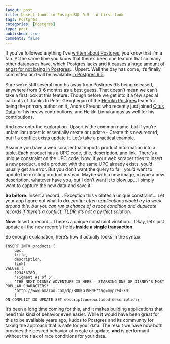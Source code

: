 ```yaml
--- 
layout: post
title: Upsert lands in PostgreSQL 9.5 – A first look
tags: Postgres
categories: [Postgres]
type: post
published: true
comments: false
---
```


If you’ve followed anything I’ve [written about Postgres](/2012/04/30/why-postgres/), you know that I’m a fan. At the same time you know that there’s been one feature that so many other databases have, which Postgres lacks and it [causes a huge amount of angst for not being in Postgres](/2014/08/15/my-postgres-wishlist-for-9.5/)… Upsert. Well the day has come, it’s finally committed and will be available [in Postgres 9.5](http://git.postgresql.org/gitweb/?p=postgresql.git;a=commit;h=168d5805e4c08bed7b95d351bf097cff7c07dd65).

Sure we’re still several months away from Postgres 9.5 being released, anywhere from 3-6 months as a best guess. That doesn’t mean we can’t take a first look at this feature. Though before we get into it a few special call outs of thanks to Peter Geoghegan of the [Heroku Postgres](http://www.heroku.com/postgres) team for being the primary author on it, Andres Freund who recently just joined [Citus Data](https://www.citusdata.com) for his heavy contributions, and Heikki Linnakangas as well for his contributions. 

<!-- more -->

And now onto the exploration. Upsert is the common name, but if you’re unfamiliar upsert is essentially create or update – Create this new record, but if a conflict exists update it. Let’s take a practical example. 

Assume you have a web scraper that imports product information into a table. Each product has a UPC code, title, description, and link. There’s a unique constraint on the UPC code. Now, if your web scraper tries to insert a new product, and a product with the same UPC already exists, you’d usually get an error. But you don’t want the query to fail, you’d want to update the existing product instead. Maybe with a new image, maybe a new description, whatever have you, but I don’t want it to blow up… I simply want to capture the new data and save it. 

**So before**: Insert a record… Exception this violates a unique constraint… Let your app figure out what to do. *protip: often applications would try to work around this, but you can run a chance of a race condition and duplicate records if there’s a conflict. TLDR; it’s not a perfect solution.*

**Now**: Insert a record… There’s a unique constraint violation… Okay, let’s just update all the new record’s fields **inside a single transaction**

So enough explanation, here’s how it actually looks in the syntax:

    INSERT INTO products (
        upc, 
        title, 
        description, 
        link) 
    VALUES (
        123456789, 
        ‘Figment #1 of 5’, 
        ‘THE NEXT DISNEY ADVENTURE IS HERE - STARRING ONE OF DISNEY'S MOST POPULAR CHARACTERS! ’, 
        ‘http://www.amazon.com/dp/B00KGJVRNE?tag=mypred-20’
        )
    ON CONFLICT DO UPDATE SET description=excluded.description;

It’s been a long time coming for this, and it makes building applications that need this kind of behavior even easier. While it would have been great for this to be available years ago, kudos to Postgres and its community for taking the approach that is safe for your data. The result we have now both provides the desired behavior of create or update, **and** is performant without the risk of race conditions for your data. 
